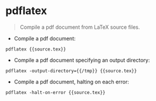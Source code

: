 # pdflatex

> Compile a pdf document from LaTeX source files.

- Compile a pdf document:

`pdflatex {{source.tex}}`

- Compile a pdf document specifying an output directory:

`pdflatex -output-directory={{/tmp}} {{source.tex}}`

- Compile a pdf document, halting on each error:

`pdflatex -halt-on-error {{source.tex}}`
